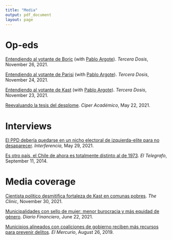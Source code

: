 ```yaml
---
title: "Media"
output: pdf_document
layout: page
---
```


# Op-eds

[Entendiendo al votante de Boric](https://terceradosis.cl/2021/11/26/entendiendo-al-votante-de-boric/) (with [Pablo Argote](https://polisci.columbia.edu/content/pablo-argote)). *Tercera Dosis*, November 26, 2021.

[Entendiendo al votante de Parisi](https://terceradosis.cl/2021/11/24/entendiendo-al-votante-de-parisi/) (with [Pablo Argote](https://polisci.columbia.edu/content/pablo-argote)). *Tercera Dosis*, November 24, 2021.

[Entendiendo al votante de Kast](https://terceradosis.cl/2021/11/23/entendiendo-al-votante-de-kast/) (with [Pablo Argote](https://polisci.columbia.edu/content/pablo-argote)). *Tercera Dosis*, November 23, 2021.

[Reevaluando la tesis del desplome](https://www.ciperchile.cl/2021/05/22/reevaluando-la-tesis-del-desplome/). *Ciper Académico*, May 22, 2021.

# Interviews

[El PPD debería quedarse en un nicho electoral de izquierda-elite para no desaparecer](https://interferencia.cl/articulos/giancarlo-visconti-el-ppd-deberia-quedarse-en-un-nicho-electoral-de-izquierda-elite-para). *Interferencia*, May 29, 2021.

[Es otro país, el Chile de ahora es totalmente distinto al de 1973](https://www.eltelegrafo.com.ec/noticias/informacion/1/es-otro-pais-el-chile-de-ahora-es-totalmente-distinto-al-de-1973-galeria). *El Telegrafo*, September 11, 2014.

# Media coverage

[Cientista político desmitifica fortaleza de Kast en comunas pobres](https://www.theclinic.cl/2021/11/30/kast-triunfo-comunas-pobres-elecciones/). *The Clinic*, November 30, 2021.

[Municipalidades con sello de mujer: menor burocracia y más equidad de género](https://www.df.cl/noticias/site/artic/20210618/pags/20210618181141.html). *Diario Financiero*, June 22, 2021.

[Municipios alineados con coaliciones de gobierno reciben más recursos para prevenir delitos](https://gobierno.uc.cl/es/noticias-y-eventos/prensa/1154-municipios-alineados-con-coaliciones-de-gobierno-reciben-mas-recursos-para-prevenir-delitos). *El Mercurio*, August 26, 2019.







